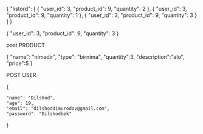 {
    "listord": [
        {
            "user_id": 3,
            "product_id": 9,
            "quantity": 2
        },
        {
            "user_id": 3,
            "product_id": 9,
            "quantity": 1
        },
        {
            "user_id": 3,
            "product_id": 9,
            "quantity": 3
        }
    ]
}


{
    "user_id": 3,
    "product_id": 9,
    "quantity": 3
}




post PRODUCT

{
    "name": "nimadir",
    "type": "birnima",
    "quantity":3,
    "description":"alo",
    "price":5
}


POST USER 

{
    

    "name": "Dilshod",
    "age": 19,
    "email": "dilshoddimurodov@gmail.com",
    "password": "Dilshodbek"

}



